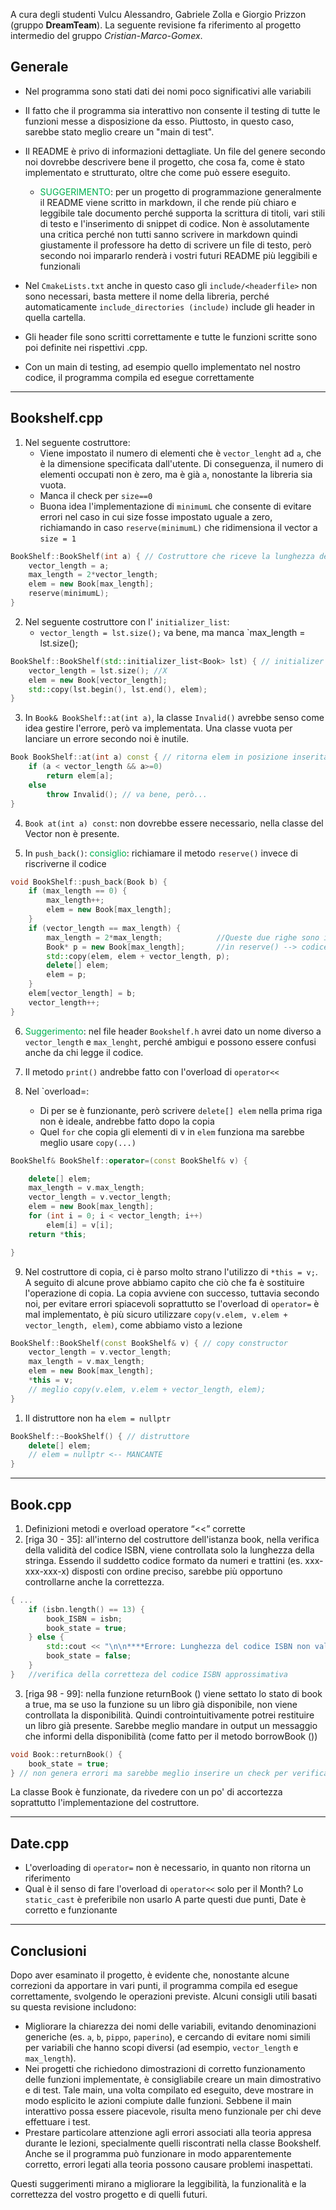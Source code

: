 A cura degli studenti Vulcu Alessandro, Gabriele Zolla e Giorgio Prizzon (gruppo **DreamTeam**).
La seguente revisione fa riferimento al progetto intermedio del gruppo *Cristian-Marco-Gomex*.
## Generale
- Nel programma sono stati dati dei nomi poco significativi alle variabili
- Il fatto che il programma sia interattivo non consente il testing di tutte le funzioni messe a disposizione da esso. Piuttosto, in questo caso, sarebbe stato meglio creare un "main di test".
- Il README è privo di informazioni dettagliate. Un file del genere secondo noi dovrebbe descrivere bene il progetto, che cosa fa, come è stato implementato e strutturato, oltre che come può essere eseguito.
	- <span style="color:#00b050">SUGGERIMENTO</span>: per un progetto di programmazione generalmente il README viene scritto in markdown, il che rende più chiaro e leggibile tale documento perché supporta la scrittura di titoli, vari stili di testo e l'inserimento di snippet di codice. Non è assolutamente una critica perché non tutti sanno scrivere in markdown quindi giustamente il professore ha detto di scrivere un file di testo, però secondo noi impararlo renderà i vostri futuri README più leggibili e funzionali
- Nel `CmakeLists.txt` anche in questo caso gli `include/<headerfile>` non sono necessari, basta mettere il nome della libreria, perché automaticamente `include_directories (include)` include gli header in quella cartella.

- Gli header file sono scritti correttamente e tutte le funzioni scritte sono poi definite nei rispettivi .cpp. 
- Con un main di testing, ad esempio quello implementato nel nostro codice, il programma compila ed esegue correttamente

---
## Bookshelf.cpp
1) Nel seguente costruttore:
	- Viene impostato il numero di elementi che è `vector_lenght` ad `a`, che è la dimensione specificata dall'utente. Di conseguenza, il numero di elementi occupati non è zero, ma è già `a`, nonostante la libreria sia vuota.
	- Manca il check per `size==0` 
	- Buona idea l'implementazione di `minimumL` che consente di evitare errori nel caso in cui size fosse impostato uguale a zero, richiamando in caso `reserve(minimumL)` che ridimensiona il vector a `size = 1`
```c++
BookShelf::BookShelf(int a) { // Costruttore che riceve la lunghezza dell'utente
	vector_length = a;
	max_length = 2*vector_length;
	elem = new Book[max_length];
	reserve(minimumL);
}
```

2) Nel seguente costruttore con l' `initializer_list`:
	- `vector_length = lst.size();` va bene, ma manca `max_length = lst.size();
```c++
BookShelf::BookShelf(std::initializer_list<Book> lst) { // initializer list
	vector_length = lst.size(); //X
	elem = new Book[vector_length];
	std::copy(lst.begin(), lst.end(), elem);
}
```


3) In `Book& BookShelf::at(int a)`, la classe `Invalid()` avrebbe senso come idea gestire l'errore, però va implementata. Una classe vuota per lanciare un errore secondo noi è inutile.
```c++
Book BookShelf::at(int a) const { // ritorna elem in posizione inserita dall'utente
    if (a < vector_length && a>=0)
        return elem[a];
    else
        throw Invalid(); // va bene, però...
}
```
4) `Book at(int a) const`: non dovrebbe essere necessario, nella classe del Vector non è presente. 

5) In `push_back()`: <span style="color:#00b050">consiglio</span>: richiamare il metodo `reserve()` invece di riscriverne il codice
```c++
void BookShelf::push_back(Book b) {
    if (max_length == 0) {
        max_length++;
        elem = new Book[max_length];
    }
    if (vector_length == max_length) {
        max_length = 2*max_length;            //Queste due righe sono implementate
        Book* p = new Book[max_length];       //in reserve() --> codice ripetuto
        std::copy(elem, elem + vector_length, p);
        delete[] elem;
        elem = p;
    }
    elem[vector_length] = b;
    vector_length++;
}
```

6) <span style="color:#00b050">Suggerimento</span>: nel file header `Bookshelf.h` avrei dato un nome diverso a `vector_length` e `max_lenght`, perché ambigui e possono essere confusi anche da chi legge il codice.

7) Il metodo `print()` andrebbe fatto con l'overload di `operator<<`

8) Nel `overload=:
	- Di per se è funzionante, però scrivere `delete[] elem` nella prima riga non è ideale, andrebbe fatto dopo la copia
	- Quel `for` che copia gli elementi di v in `elem` funziona ma sarebbe meglio usare `copy(...)`
```c++
BookShelf& BookShelf::operator=(const BookShelf& v) {

	delete[] elem;
	max_length = v.max_length;
	vector_length = v.vector_length;
	elem = new Book[max_length];
	for (int i = 0; i < vector_length; i++)
		elem[i] = v[i];
	return *this;

}
```

9) Nel costruttore di copia, ci è parso molto strano l'utilizzo di `*this = v;`. A seguito di alcune prove abbiamo capito che ciò che fa è sostituire l'operazione di copia. La copia avviene con successo, tuttavia secondo noi, per evitare errori spiacevoli soprattutto se l'overload di `operator=` è mal implementato, è più sicuro utilizzare `copy(v.elem, v.elem + vector_length, elem)`, come abbiamo visto a lezione
```c++
BookShelf::BookShelf(const BookShelf& v) { // copy constructor
	vector_length = v.vector_length;
	max_length = v.max_length;
	elem = new Book[max_length];
	*this = v;
	// meglio copy(v.elem, v.elem + vector_length, elem);
}
```
1) Il distruttore non ha `elem = nullptr`
```c++
BookShelf::~BookShelf() { // distruttore
    delete[] elem;
    // elem = nullptr <-- MANCANTE
}
```


---
## Book.cpp
1) Definizioni metodi e overload operatore “<<” corrette
2) [riga 30 - 35]: all'interno del costruttore dell'istanza book, nella verifica della validità del codice ISBN, viene controllata solo la lunghezza della stringa. Essendo il suddetto codice formato da numeri e trattini (es. xxx-xxx-xxx-x) disposti con ordine preciso, sarebbe più opportuno controllarne anche la correttezza.
```c++
{ ...
	if (isbn.length() == 13) {
		book_ISBN = isbn;
		book_state = true;
	} else {
		std::cout << "\n\n****Errore: Lunghezza del codice ISBN non valida. Il codice ISBN deve avere lunghezza 13. ****\n\n" << std::endl;
		book_state = false;
	}
}   //verifica della corretteza del codice ISBN approssimativa
```

3) [riga 98 - 99]: nella funzione returnBook () viene settato lo stato di book a true, ma se uso la funzione su un libro già disponibile, non viene controllata la disponibilità. Quindi controintuitivamente potrei restituire un libro già presente. Sarebbe meglio mandare in output un messaggio che informi della disponibilità (come fatto per il metodo borrowBook ())
```c++
void Book::returnBook() {
	book_state = true;
} // non genera errori ma sarebbe meglio inserire un check per verificare se un libro fosse già stato restituito
```

La classe Book è funzionate, da rivedere con un po' di accortezza soprattutto l'implementazione del costruttore.

---
## Date.cpp
- L'overloading di `operator=` non è necessario, in quanto non ritorna un riferimento
- Qual è il senso di fare l'overload di `operator<<` solo per il Month? Lo `static_cast` è preferibile non usarlo
A parte questi due punti, Date è corretto e funzionante

---

## Conclusioni
Dopo aver esaminato il progetto, è evidente che, nonostante alcune correzioni da apportare in vari punti, il programma compila ed esegue correttamente, svolgendo le operazioni previste. Alcuni consigli utili basati su questa revisione includono:

- Migliorare la chiarezza dei nomi delle variabili, evitando denominazioni generiche (es. `a`, `b`, `pippo`, `paperino`), e cercando di evitare nomi simili per variabili che hanno scopi diversi (ad esempio, `vector_length` e `max_length`).
- Nei progetti che richiedono dimostrazioni di corretto funzionamento delle funzioni implementate, è consigliabile creare un main dimostrativo e di test. Tale main, una volta compilato ed eseguito, deve mostrare in modo esplicito le azioni compiute dalle funzioni. Sebbene il main interattivo possa essere piacevole, risulta meno funzionale per chi deve effettuare i test.
- Prestare particolare attenzione agli errori associati alla teoria appresa durante le lezioni, specialmente quelli riscontrati nella classe Bookshelf. Anche se il programma può funzionare in modo apparentemente corretto, errori legati alla teoria possono causare problemi inaspettati.

Questi suggerimenti mirano a migliorare la leggibilità, la funzionalità e la correttezza del vostro progetto e di quelli futuri. 

